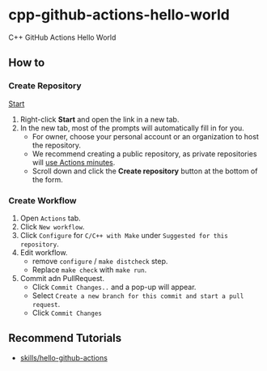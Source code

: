 # cpp-github-actions-hello-world

C++ GitHub Actions Hello World

## How to

### Create Repository

[Start](https://github.com/new?template_owner=srz-zumix&template_name=cpp-github-actions-hello-world&owner=%40me&name=cpp-github-actions-hello-world&description=My+clone+repository&visibility=public)

1. Right-click **Start** and open the link in a new tab.
2. In the new tab, most of the prompts will automatically fill in for you.
   - For owner, choose your personal account or an organization to host the repository.
   - We recommend creating a public repository, as private repositories will [use Actions minutes](https://docs.github.com/en/billing/managing-billing-for-github-actions/about-billing-for-github-actions).
   - Scroll down and click the **Create repository** button at the bottom of the form.

### Create Workflow

1. Open `Actions` tab.
1. Click `New workflow`.
1. Click `Configure` for `C/C++ with Make` under `Suggested for this repository`.
1. Edit workflow.
   - remove `configure` / `make distcheck` step.
   - Replace `make check` with `make run`.
1. Commit adn PullRequest.
   - Click `Commit Changes..` and a pop-up will appear.
   - Select `Create a new branch for this commit and start a pull request`.
   - Click `Commit Changes`

## Recommend Tutorials

- [skills/hello-github-actions](https://github.com/skills/hello-github-actions)
